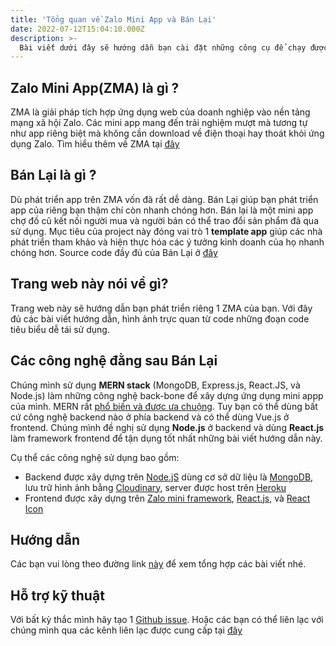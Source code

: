 ```yaml
---
title: 'Tổng quan về Zalo Mini App và Bán Lại'
date: 2022-07-12T15:04:10.000Z
description: >-
  Bài viết dưới đây sẽ hướng dẫn bạn cài đặt những công cụ để chạy được app, cách chạy ứng dụng trên thiết bị của bạn và đi qua chi tiết kĩ thuật để bạn có thể áp dụng ngay vào ứng dụng mini app của bạn.
---
```

## Zalo Mini App(ZMA) là gì ?
ZMA là giải pháp tích hợp ứng dụng web của doanh nghiệp vào nền tảng mạng xã hội Zalo. Các mini app mang đến trải nghiệm mượt mà tương tự như app riêng biệt mà không cần download về điện thoại hay thoát khỏi ứng dụng Zalo. Tìm hiểu thêm về ZMA tại [đây](https://mini.zalo.me/)
## Bán Lại là gì ?
Dù phát triển app trên ZMA vốn đã rất dễ dàng. Bán Lại giúp bạn phát triển app của riêng bạn thậm chí còn nhanh chóng hơn. Bán lại là một mini app chợ đồ cũ kết nối người mua và người bán có thể trao đổi sản phẩm đã qua sử dụng.
Mục tiêu của project này đóng vai trò 1 **template app** giúp các nhà phát triển tham khảo và hiện thực hóa các ý tưởng kinh doanh của họ nhanh chóng hơn. Source code đầy đủ của Bán Lại ở [đây](https://github.com/quynhdinh/BanLai)
## Trang web này nói về gì?
Trang web này sẽ hướng dẫn bạn phát triển riêng 1 ZMA của bạn. Với đây đủ các bài viết hướng dẫn, hình ảnh trực quan từ code những đoạn code tiêu biểu dễ tái sử dụng.  
## Các công nghệ đằng sau Bán Lại
Chúng mình sử dụng **MERN stack** (MongoDB, Express.js, React.JS, và Node.js) làm những công nghệ back-bone để xây dựng ứng dụng mini appp của mình. MERN rất [phổ biến và được ưa chuộng](https://www.google.com/search?q=why+mern+in+popular&oq=why+mern+in+popular&aqs=chrome..69i57j33i160l3.6235j0j7&sourceid=chrome&ie=UTF-8). Tuy bạn có thể dùng bất cứ công nghệ backend nào ở phía backend và có thể dùng Vue.js 
ở frontend. Chúng mình đề nghị sử dụng **Node.js** ở backend và dùng **React.js** làm framework frontend để tận dụng tốt nhất những bài viết hướng dẫn này.

Cụ thể các công nghệ sử dụng bao gồm:
* Backend được xây dựng trên [Node.jS](https://nodejs.org/) dùng cơ sở dữ liệu là [MongoDB](https://www.mongodb.com/atlas/database), lưu trữ hình ảnh bằng [Cloudinary](https://cloudinary.com/), server được host trên [Heroku](https://heroku.com/)
* Frontend được xây dựng trên [Zalo mini framework](https://mini.zalo.me/docs/ui), [React.js](https://reactjs.org/), và [React Icon](https://react-icons.github.io/react-icons/)

## Hướng dẫn
Các bạn vui lòng theo đường link [này](https://scintillating-haupia-01fe5d.netlify.app/post/post-summary/) để xem tổng hợp các bài viết nhé.
## Hỗ trợ kỹ thuật
Với bất kỳ thắc mình hãy tạo 1 [Github issue](https://github.com/quynhdinh/BanLai/issues). Hoặc các bạn có thể liên lạc với chúng mình qua các kênh liên lạc được cung cấp tại [đây](https://scintillating-haupia-01fe5d.netlify.app/contact/) 